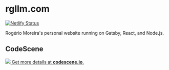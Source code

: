 # rgllm.com

[![Netlify Status](https://api.netlify.com/api/v1/badges/b1d58c8f-9ffc-470d-b01b-552162fa1e03/deploy-status)](https://app.netlify.com/sites/rgllm/deploys)

Rogério Moreira's personal website running on Gatsby, React, and Node.js.

## CodeScene

[![](https://codescene.io/projects/6609/status.svg) Get more details at **codescene.io**.](https://codescene.io/projects/6609/jobs/latest-successful/results)